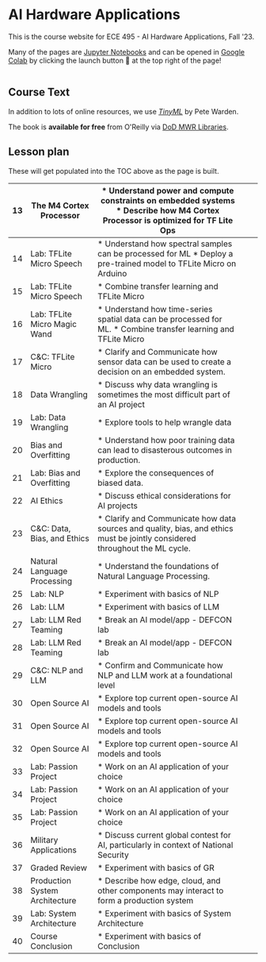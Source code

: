 # AI Hardware Applications

This is the course website for ECE 495 - AI Hardware Applications, Fall '23.

Many of the pages are [Jupyter Notebooks](https://docs.jupyter.org/en/latest/)
and can be opened in [Google Colab](https://colab.research.google.com/)
by clicking the launch button &#x1F680; at the top right of the page!

```{tableofcontents}
```

## Course Text

In addition to lots of online resources, we use [*TinyML*](https://www.oreilly.com/library/view/tinyml/9781492052036/) by Pete Warden.

The book is **available for free** from O'Reilly via [DoD MWR Libraries](https://www.dodmwrlibraries.org/).

## Lesson plan

These will get populated into the TOC above as the page is built.

| 13 | The M4 Cortex Processor | * Understand power and compute   constraints on embedded systems      * Describe how M4 Cortex Processor is optimized for TF Lite Ops |  |  |
|---|---|---|---|---|
| 14 | Lab: TFLite Micro Speech | * Understand how spectral   samples can be processed for ML      * Deploy a pre-trained model to TFLite Micro on Arduino |  |  |
| 15 | Lab: TFLite Micro Speech | * Combine transfer learning and   TFLite Micro |  |  |
| 16 | Lab: TFLite Micro Magic Wand | * Understand how time-series   spatial data can be processed for ML.      * Combine transfer learning and TFLite Micro |  |  |
| 17 | C&C: TFLite Micro | * Clarify and Communicate how   sensor data can be used to create a decision on an embedded system. |  |  |
| 18 | Data Wrangling | * Discuss why  data wrangling is sometimes the most   difficult part of an AI project |  |  |
| 19 | Lab: Data Wrangling | * Explore tools to help wrangle   data |  |  |
| 20 | Bias and Overfitting | * Understand how poor training   data can lead to disasterous outcomes in production. |  |  |
| 21 | Lab: Bias and Overfitting | * Explore the consequences of   biased data. |  |  |
| 22 | AI Ethics | * Discuss ethical considerations   for AI projects |  |  |
| 23 | C&C: Data, Bias, and Ethics | * Clarify and Communicate how   data sources and quality, bias, and ethics must be jointly considered   throughout the ML cycle. |  |  |
| 24 | Natural Language Processing | * Understand the foundations of   Natural Language Processing. |  |  |
| 25 | Lab: NLP | * Experiment with basics of NLP |  |  |
| 26 | Lab: LLM | * Experiment with basics of LLM |  |  |
| 27 | Lab: LLM Red Teaming | * Break an AI model/app - DEFCON   lab |  |  |
| 28 | Lab: LLM Red Teaming | * Break an AI model/app - DEFCON   lab |  |  |
| 29 | C&C: NLP and LLM | * Confirm and Communicate how   NLP and LLM work at a foundational level |  |  |
| 30 | Open Source AI | * Explore top current   open-source AI models and tools |  |  |
| 31 | Open Source AI | * Explore top current   open-source AI models and tools |  |  |
| 32 | Open Source AI | * Explore top current   open-source AI models and tools |  |  |
| 33 | Lab: Passion Project | * Work on an AI application of   your choice |  |  |
| 34 | Lab: Passion Project | * Work on an AI application of   your choice |  |  |
| 35 | Lab: Passion Project | * Work on an AI application of   your choice |  |  |
| 36 | Military Applications | * Discuss current global contest   for AI, particularly in context of National Security |  |  |
| 37 | Graded Review | * Experiment with basics of GR |  |  |
| 38 | Production System Architecture | * Describe how edge, cloud, and   other components may interact to form a production system |  |  |
| 39 | Lab: System Architecture | * Experiment with basics of   System Architecture |  |  |
| 40 | Course Conclusion | * Experiment with basics of   Conclusion |  |  |
